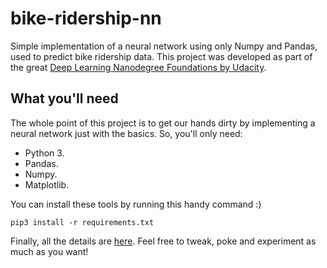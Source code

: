 # bike-ridership-nn
Simple implementation of a neural network using only Numpy and Pandas, used to predict bike ridership data. This project was developed as part of the great [Deep Learning Nanodegree Foundations by Udacity](https://www.udacity.com/course/deep-learning-nanodegree-foundation--nd101).

## What you'll need
The whole point of this project is to get our hands dirty by implementing a neural network just with the basics. So, you'll only need:

* Python 3.
* Pandas.
* Numpy.
* Matplotlib.

You can install these tools by running this handy command :)

`pip3 install -r requirements.txt`

Finally, all the details are [here](https://github.com/jesus-a-martinez-v/bike-ridership-nn/blob/master/neural-network.ipynb). Feel free to tweak, poke and experiment as much as you want!
